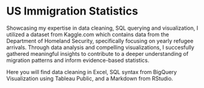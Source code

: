 # US Immigration Statistics

Showcasing my expertise in data cleaning, SQL querying and visualization, I utilized a dataset from Kaggle.com which contains data from the Department of Homeland Security, specifically focusing on yearly refugee arrivals. Through data analysis and compelling visualizations, I succesfully gathered meaningful insights to contribute to a deeper understanding of migration patterns and inform evidence-based statistics.

Here you will find data cleaning in Excel, 
SQL syntax from BigQuery
Visualization using Tableau Public, and a 
Markdown from RStudio.
